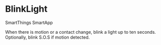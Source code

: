 # BlinkLight
SmartThings SmartApp

When there is motion or a contact change, blink a light up to ten seconds.  
Optionally, blink S.O.S if motion detected.
